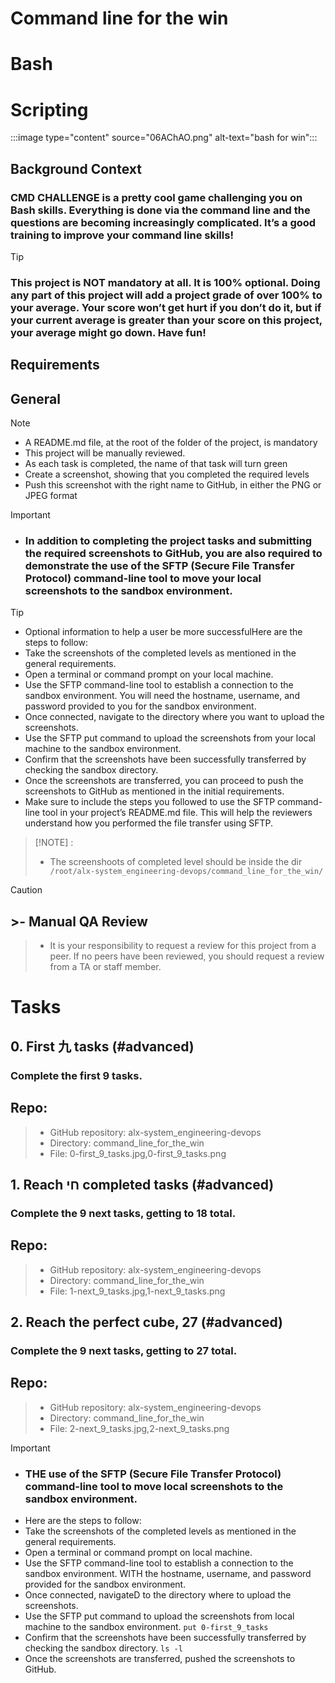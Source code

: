 # Command line for the win
# Bash
# Scripting
:::image type="content" source="06AChAO.png" alt-text="bash for win":::
 
## Background Context
### CMD CHALLENGE is a pretty cool game challenging you on Bash skills. Everything is done via the command line and the questions are becoming increasingly complicated. It’s a good training to improve your command line skills!

> [!TIP]
> ### This project is NOT mandatory at all. It is 100% optional. Doing any part of this project will add a project grade of over 100% to your average. Your score won’t get hurt if you don’t do it, but if your current average is greater than your score on this project, your average might go down. Have fun!

## Requirements
## General
> [!NOTE]
>- A README.md file, at the root of the folder of the project, is mandatory
>- This project will be manually reviewed.
>- As each task is completed, the name of that task will turn green
>- Create a screenshot, showing that you completed the required levels
>- Push this screenshot with the right name to GitHub, in either the PNG or JPEG format

> [!IMPORTANT]
>- ### In addition to completing the project tasks and submitting the required screenshots to GitHub, you are also required to demonstrate the use of the SFTP (Secure File Transfer Protocol) command-line tool to move your local screenshots to the sandbox environment.

> [!TIP]
>- Optional information to help a user be more successfulHere are the steps to follow:
>- Take the screenshots of the completed levels as mentioned in the general requirements.
>- Open a terminal or command prompt on your local machine.
>- Use the SFTP command-line tool to establish a connection to the sandbox environment. You will need the hostname, username, and password provided to you for the sandbox environment.
>- Once connected, navigate to the directory where you want to upload the screenshots.
>- Use the SFTP put command to upload the screenshots from your local machine to the sandbox environment.
>- Confirm that the screenshots have been successfully transferred by checking the sandbox directory.
>- Once the screenshots are transferred, you can proceed to push the screenshots to GitHub as mentioned in the initial requirements.
>- Make sure to include the steps you followed to use the SFTP command-line tool in your project’s README.md file. This will help the reviewers understand how you performed the file transfer using SFTP.

> [!NOTE] :
>- The screenshoots of completed level should be inside the dir ``` /root/alx-system_engineering-devops/command_line_for_the_win/```

> [!CAUTION]
## >- Manual QA Review
>-  It is your responsibility to request a review for this project from a peer. If no peers have been reviewed, you should request a review from a TA or staff member.

# Tasks
## 0. First 九 tasks (#advanced)
### Complete the first 9 tasks.

## Repo:
>- GitHub repository: alx-system_engineering-devops
>- Directory: command_line_for_the_win
>- File: 0-first_9_tasks.jpg,0-first_9_tasks.png
 
## 1. Reach חי completed tasks (#advanced)
### Complete the 9 next tasks, getting to 18 total.

## Repo:
>- GitHub repository: alx-system_engineering-devops
>- Directory: command_line_for_the_win
>- File: 1-next_9_tasks.jpg,1-next_9_tasks.png
 
## 2. Reach the perfect cube, 27 (#advanced)
### Complete the 9 next tasks, getting to 27 total.

## Repo:
>- GitHub repository: alx-system_engineering-devops
>- Directory: command_line_for_the_win
>- File: 2-next_9_tasks.jpg,2-next_9_tasks.png


> [!IMPORTANT]
>- ### THE use of the SFTP (Secure File Transfer Protocol) command-line tool to move local screenshots to the sandbox environment.
>- Here are the steps to follow:
>- Take the screenshots of the completed levels as mentioned in the general requirements.
>- Open a terminal or command prompt on local machine.
>- Use the SFTP command-line tool to establish a connection to the sandbox environment. WITH the hostname, username, and password provided for the sandbox environment.
>- Once connected, navigateD to the directory where to upload the screenshots.
>- Use the SFTP put command to upload the screenshots from  local machine to the sandbox environment. ```put 0-first_9_tasks```
>- Confirm that the screenshots have been successfully transferred by checking the sandbox directory. ```ls -l```
>- Once the screenshots are transferred, pushed the screenshots to GitHub.

